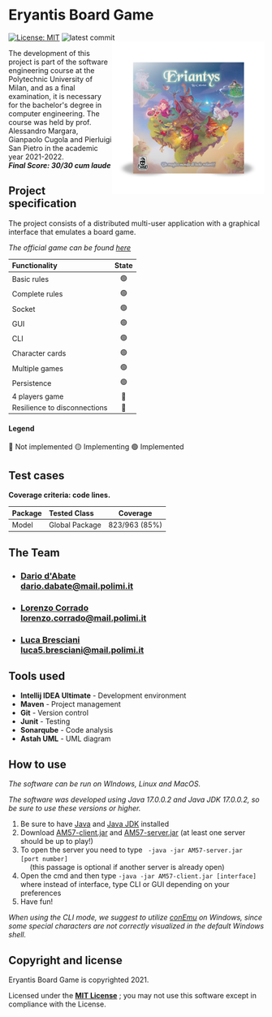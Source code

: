# Eryantis Board Game

[![License: MIT](https://img.shields.io/badge/License-MIT-blue.svg)](https://opensource.org/licenses/MIT)
![latest commit](https://img.shields.io/github/last-commit/DariodAbate/ingsw2022-AM57?color=red)
<img src="assets/Eriantys_scatolaFrontombra-600x600.png" width=300px height=300px align="right" />

The development of this project is part of the software engineering course at the Polytechnic University of Milan, and as a final examination, it is necessary for the bachelor's degree in computer engineering. The course was held by prof. Alessandro Margara, Gianpaolo Cugola and Pierluigi San Pietro in the academic year 2021-2022.<br>
***Final Score: 30/30 cum laude***

## Project specification

<p>The project consists of a distributed multi-user application with a graphical interface that emulates a board game.</p>
<p><em>The official game can be found <a href="https://craniointernational.com/products/eriantys/">here</a></em></p>

| Functionality                | State |
|:-----------------------------|:-----:|
| Basic rules                  |  🟢   |
| Complete rules               |  🟢   |
| Socket                       |  🟢   |
| GUI                          |  🟢   |
| CLI                          |  🟢   |
| Character cards              |  🟢   |
| Multiple games               |  🟢   |
| Persistence                  |  🟢   |
| 4 players game               |  🔴   |
| Resilience to disconnections |  🔴   |

#### Legend
  
🔴 Not implemented
🟡 Implementing
🟢 Implemented

## Test cases

**Coverage criteria: code lines.**

| Package | Tested Class   |   Coverage    |
|:--------|:---------------|:-------------:|
| Model   | Global Package | 823/963 (85%) |


## The Team
- ### [Dario d'Abate](https://github.com/DariodAbate)<br/>dario.dabate@mail.polimi.it
- ### [Lorenzo Corrado](https://github.com/Lerrylore)<br/>lorenzo.corrado@mail.polimi.it 
- ### [Luca Bresciani](https://github.com/BrescianiLuca)<br/>luca5.bresciani@mail.polimi.it


## Tools used

- **Intellij IDEA Ultimate** - Development environment
- **Maven** - Project management
- **Git** - Version control
- **Junit** - Testing
- **Sonarqube** - Code analysis
- **Astah UML** - UML diagram

## How to use
<p><em>The software can be run on WIndows, Linux and MacOS.</em></p>
<p><em>The software was developed using Java 17.0.0.2 and Java JDK 17.0.0.2, so be sure to use these versions or higher.</em></p>

<ol>
  <li>Be sure to have <a href="https://www.java.com/it/download/">Java</a> and <a 
  href="https://www.oracle.com/java/technologies/javase/jdk17-
  archive-downloads.html"> Java JDK</a> installed</li>
  <li>Download <a href="https://github.com/DariodAbate/ingsw2022-AM57/blob/master/deliveries/AM57-client.jar">AM57-client.jar</a> and <a 
  href="https://github.com/DariodAbate/ingsw2022-AM57/blob/master/deliveries/AM57-server.jar">AM57-server.jar</a> (at least one server should be up to play!)
  </li>
  <li>To open the server you need to type <code> -java -jar AM57-server.jar [port number] 
  </code> (this passage is optional if another server is already open)</li>
  <li>Open the cmd and then type <code>-java -jar AM57-client.jar [interface] </code>  where 
  instead of interface, type CLI or GUI depending on your preferences</li>
  <li>Have fun! </li>
</ol>
  
<p><em>When using the CLI mode, we suggest to utilize <a href="https://conemu.github.io">conEmu</a> on Windows, since some special characters are not correctly visualized in the default Windows shell.</em></p>

## Copyright and license

Eryantis Board Game is copyrighted 2021.

Licensed under the **[MIT License](https://github.com/DariodAbate/ingsw2022-AM57/blob/master/LICENSE)** ;
you may not use this software except in compliance with the License.

